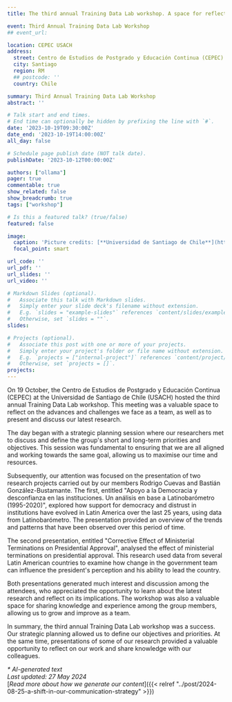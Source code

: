 ```yaml
---
title: The third annual Training Data Lab workshop. A space for reflection and knowledge

event: Third Annual Training Data Lab Workshop
## event_url: 

location: CEPEC USACH
address:
  street: Centro de Estudios de Postgrado y Educación Continua (CEPEC) at the USACH, Cruz del Sur 77
  city: Santiago
  region: RM
  ## postcode: ''
  country: Chile

summary: Third Annual Training Data Lab Workshop
abstract: ''

# Talk start and end times.
# End time can optionally be hidden by prefixing the line with `#`.
date: '2023-10-19T09:30:00Z'
date_end: '2023-10-19T14:00:00Z'
all_day: false

# Schedule page publish date (NOT talk date).
publishDate: '2023-10-12T00:00:00Z'

authors: ["ollama"]
pager: true
commentable: true
show_related: false
show_breadcrumb: true
tags: ["workshop"]

# Is this a featured talk? (true/false)
featured: false

image:
  caption: 'Picture credits: [**Universidad de Santiago de Chile**](https://cepec.usach.cl/)'
  focal_point: smart

url_code: ''
url_pdf: ''
url_slides: ''
url_video: ''

# Markdown Slides (optional).
#   Associate this talk with Markdown slides.
#   Simply enter your slide deck's filename without extension.
#   E.g. `slides = "example-slides"` references `content/slides/example-slides.md`.
#   Otherwise, set `slides = ""`.
slides:

# Projects (optional).
#   Associate this post with one or more of your projects.
#   Simply enter your project's folder or file name without extension.
#   E.g. `projects = ["internal-project"]` references `content/project/deep-learning/index.md`.
#   Otherwise, set `projects = []`.
projects:
---
```


On 19 October, the Centro de Estudios de Postgrado y Educación Continua (CEPEC) at the Universidad de Santiago de Chile (USACH) hosted the third annual Training Data Lab workshop. This meeting was a valuable space to reflect on the advances and challenges we face as a team, as well as to present and discuss our latest research.

The day began with a strategic planning session where our researchers met to discuss and define the group's short and long-term priorities and objectives. This session was fundamental to ensuring that we are all aligned and working towards the same goal, allowing us to maximise our time and resources.

Subsequently, our attention was focused on the presentation of two research projects carried out by our members Rodrigo Cuevas and Bastián González-Bustamante. The first, entitled "Apoyo a la Democracia y desconfianza en las instituciones. Un análisis en base a Latinobarómetro (1995-2020)", explored how support for democracy and distrust in institutions have evolved in Latin America over the last 25 years, using data from Latinobarómetro. The presentation provided an overview of the trends and patterns that have been observed over this period of time.

The second presentation, entitled "Corrective Effect of Ministerial Terminations on Presidential Approval", analysed the effect of ministerial terminations on presidential approval. This research used data from several Latin American countries to examine how change in the government team can influence the president's perception and his ability to lead the country. 

Both presentations generated much interest and discussion among the attendees, who appreciated the opportunity to learn about the latest research and reflect on its implications. The workshop was also a valuable space for sharing knowledge and experience among the group members, allowing us to grow and improve as a team.

In summary, the third annual Training Data Lab workshop was a success. Our strategic planning allowed us to define our objectives and priorities. At the same time, presentations of some of our research provided a valuable opportunity to reflect on our work and share knowledge with our colleagues. 

_* AI-generated text_ <br>
_Last updated: 27 May 2024_ <br>
[_Read more about how we generate our content_]({{< relref "../post/2024-08-25-a-shift-in-our-communication-strategy" >}})